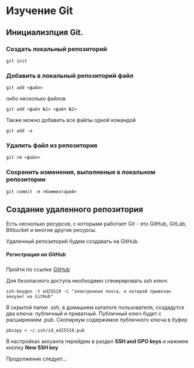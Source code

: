 # Изучение Git

## Инициализпция Git. 

### Создать локальный репозиторий

`git init`

### Добавить в локальный репозиторий файл

`git add <файл>`

либо несколько файлов

`git add <файл №1> <файл №2>`

Также можно добавить все файлы одной командой

`git add -a`

### Удалить файл из репозитория

`git rm <файл>`


### Сохранить изменения, выполненые в локальном репозитории

`git commit -m <Комментарий>`

## Создание удаленного репозитория

Есть несколько ресурсов, с которыми работает Git - это GitHub, GitLab, Bitbucket и многие другие ресурсы. 

Удаленный репозиторий будем создавать на GitHub.

##### Регистрация на GitHub

Пройти по ссылке [GitHub](https://github.com/)

Для безопасного доступа необходимо сгенерировать ssh ключ:

`ssh-keygen -t ed25519 -C "электронная почта, к которой привязан аккуант на GitHub"`

В скрытой папке .ssh, в домашнем каталоге пользователя, создадутся два ключа: публичный и приватный. Публичный ключ будет с расширением .pub. Скопиреум содержимое публичного ключа в буфер

`pbcopy < ~/.ssh/id_ed25519.pub`

В настройках аккуанта перейдем в раздел **SSH and GPO keys** и нажмем кнопку **New SSH key**





Продолжение следует...
